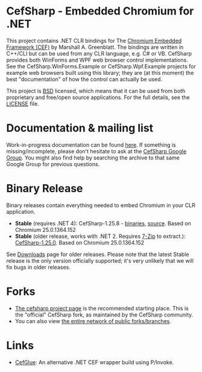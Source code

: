 # CefSharp - Embedded Chromium for .NET

This project contains .NET CLR bindings for The
[Chromium Embedded Framework (CEF)](http://code.google.com/p/chromiumembedded/ "Google Code") by Marshall A. Greenblatt. The
bindings are written in C++/CLI but can be used from any CLR language, e.g. C# or VB. CefSharp provides both WinForms and WPF web
browser control implementations. See the CefSharp.WinForms.Example or CefSharp.Wpf.Example projects for example web browsers built
using this library; they are (at this moment) the best "documentation" of how the control can actually be used.

This project is [BSD](http://www.opensource.org/licenses/bsd-license.php "BSD License") licensed, which means that it can be used from both proprietary and free/open source applications. For the full details, see the [LICENSE](LICENSE) file.

# Documentation & mailing list

Work-in-progress documentation can be found [here](https://github.com/cefsharp/CefSharp/wiki). If something is missing/incomplete,
please don't hesitate to ask at the [CefSharp Google Group](https://groups.google.com/forum/#!forum/cefsharp). You might also find
help by searching the archive to that same Google Group for previous questions.

# Binary Release

Binary releases contain everything needed to embed Chromium in your CLR application.

* **Stable** (requires .NET 4): CefSharp-1.25.8 - [binaries](https://github.com/cefsharp/CefSharp/releases/download/v1.25.8/CefSharp-v1.25.8-binaries.zip),
[source](https://github.com/cefsharp/CefSharp/archive/v1.25.8.zip). Based on Chromium 25.0.1364.152
* **Stable** (older release, works with .NET 2. Requires [7-Zip](http://www.7-zip.org/) to extract.): [CefSharp-1.25.0](http://sourceforge.net/projects/cefsharp/files/CefSharp-1.25.0.7z/download).
Based on Chromium 25.0.1364.152

See [Downloads](https://sourceforge.net/projects/cefsharp/files/) page for older releases. Please note that the latest Stable
release is the only version officially supported; it's very unlikely that we will fix bugs in older releases.

# Forks

- [The cefsharp project page](https://github.com/cefsharp/CefSharp) is the recommended starting place. This is the "official"
  CefSharp fork, as maintained by the CefSharp community.
- You can also view [the entire network of public forks/branches](https://github.com/cefsharp/CefSharp/network).

# Links

- [CefGlue](https://bitbucket.org/fddima/cefglue/wiki/Home): An alternative .NET CEF wrapper build using P/Invoke.
